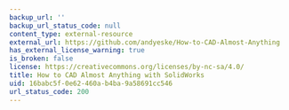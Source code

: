 ```yaml
---
backup_url: ''
backup_url_status_code: null
content_type: external-resource
external_url: https://github.com/andyeske/How-to-CAD-Almost-Anything
has_external_license_warning: true
is_broken: false
license: https://creativecommons.org/licenses/by-nc-sa/4.0/
title: How to CAD Almost Anything with SolidWorks
uid: 16babc5f-0e62-460a-b4ba-9a58691cc546
url_status_code: 200
---
```

